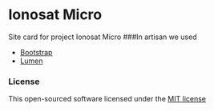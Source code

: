 # Ionosat Micro
Site card for project Ionosat Micro 
###In artisan we used 
* [Bootstrap](https://github.com/twbs/bootstrap)
* [Lumen](https://github.com/laravel/lumen)

### License

This open-sourced software licensed under the [MIT license](http://opensource.org/licenses/MIT)
